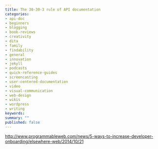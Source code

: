 ```yaml
---
title: The 30-30-3 rule of API documentation
categories:
- api-doc
- beginners
- blogging
- book-reviews
- creativity
- dita
- family
- findability
- general
- innovation
- jekyll
- podcasts
- quick-reference-guides
- screencasting
- user-centered-documentation
- video
- visual-communication
- web-design
- wikis
- wordpress
- writing
keywords: 
summary: ""
published: false
---
```


http://www.programmableweb.com/news/5-ways-to-increase-developer-onboarding/elsewhere-web/2014/10/21